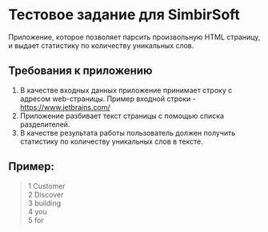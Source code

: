 # Тестовое задание для SimbirSoft
Приложение, которое позволяет парсить произвольную HTML страницу, и выдает статистику по количеству уникальных слов.
## Требования к приложению
1. В качестве входных данных приложение принимает строку с адресом web-страницы. Пример входной строки - https://www.jetbrains.com/
2. Приложение разбивает текст страницы с помощью списка разделителей.
3. В качестве результата работы пользователь должен получить статистику по количеству уникальных слов в тексте.
## Пример:
> 1 Customer<br />
> 2 Discover<br />
> 3 building<br />
> 4 you<br />
> 5 for<br />
